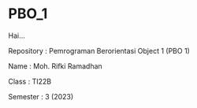 # PBO_1
Hai...

Repository : Pemrograman Berorientasi Object 1 (PBO 1)

Name : Moh. Rifki Ramadhan

Class : TI22B

Semester : 3 (2023)
